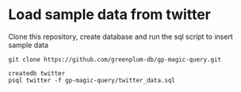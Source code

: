 # Load sample data from twitter

Clone this repository, create database and run the sql script to insert sample data

```
git clone https://github.com/greenplum-db/gp-magic-query.git

createdb twitter
psql twitter -f gp-magic-query/twitter_data.sql
```

